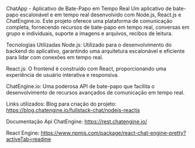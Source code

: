ChatApp - Aplicativo de Bate-Papo em Tempo Real
Um aplicativo de bate-papo escalonável e em tempo real desenvolvido com Node.js, React.js e ChatEngine.io. 
Este projeto oferece uma plataforma de comunicação completa, fornecendo recursos de bate-papo em tempo real, conversas em grupo e individuais, suporte a imagens e arquivos, recibos de leitura.

Tecnologias Utilizadas
Node.js: Utilizado para o desenvolvimento do backend do aplicativo, garantindo uma arquitetura escalonável e eficiente para lidar com conexões em tempo real.

React.js: O frontend é construído com React, proporcionando uma experiência de usuário interativa e responsiva.

ChatEngine.io: Uma poderosa API de bate-papo que facilita o desenvolvimento de recursos avançados de comunicação em tempo real.

Links utilizados:
Blog para criação do projeto:
https://blog.chatengine.io/fullstack-chat/nodejs-reactjs

Documentação Api ChatEngine:
https://rest.chatengine.io/

React Engine:
https://www.npmjs.com/package/react-chat-engine-pretty?activeTab=readme
